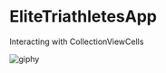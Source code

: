 # EliteTriathletesApp
Interacting with CollectionViewCells



![giphy](https://user-images.githubusercontent.com/64661383/90380018-d3f6fd80-e07b-11ea-8fc0-ec9c86d64865.gif)
